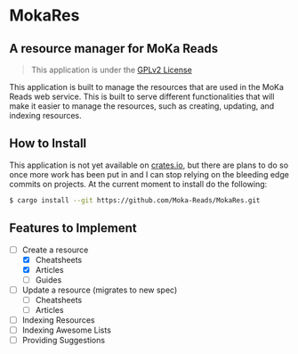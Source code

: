 # MokaRes 
## A resource manager for MoKa Reads

> This application is under the [GPLv2 License](LICENSE.md)

This application is built to manage the resources that are used in the MoKa Reads web service.
This is built to serve different functionalities that will make it easier to manage the resources, 
such as creating, updating, and indexing resources. 

## How to Install 
This application is not yet available on [crates.io](https://crates.io), but there are plans to do so once more work has been put in 
and I can stop relying on the bleeding edge commits on projects. At the current moment to install do the following: 

```bash
$ cargo install --git https://github.com/Moka-Reads/MokaRes.git 
```

## Features to Implement 
- [ ] Create a resource
  - [X] Cheatsheets
  - [X] Articles 
  - [ ] Guides 
- [ ] Update a resource (migrates to new spec)
  - [ ] Cheatsheets
  - [ ] Articles 
- [ ] Indexing Resources 
- [ ] Indexing Awesome Lists 
- [ ] Providing Suggestions